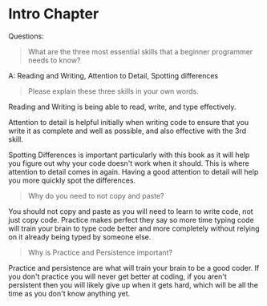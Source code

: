 # Intro Chapter

Questions:

> What are the three most essential skills that a beginner programmer needs to know?

  A: Reading and Writing, Attention to Detail, Spotting differences

> Please explain these three skills in your own words.

  Reading and Writing is being able to read, write, and type effectively.
  
  Attention to detail is helpful initially when writing code to ensure that you 
  write it as complete and well as possible, and also effective with the 3rd skill.
  
  Spotting Differences is important particularly with this book as it will help 
  you figure out why your code doesn't work when it should. This is where attention
  to detail comes in again. Having a good attention to detail will help you more
  quickly spot the differences.

> Why do you need to not copy and paste?

  You should not copy and paste as you will need to learn to write code, not just
  copy code. Practice makes perfect they say so more time typing code will train
  your brain to type code better and more completely without relying on it already
  being typed by someone else.

> Why is Practice and Persistence important?

  Practice and persistence are what will train your brain to be a good coder. If you 
  don't practice you will never get better at coding, if you aren't persistent then 
  you will likely give up when it gets hard, which will be all the time as you don't
  know anything yet.
